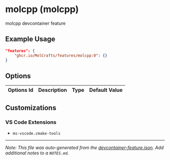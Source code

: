 
# molcpp (molcpp)

molcpp devcontainer feature

## Example Usage

```json
"features": {
    "ghcr.io/MolCrafts/features/molcpp:0": {}
}
```

## Options

| Options Id | Description | Type | Default Value |
|-----|-----|-----|-----|


## Customizations

### VS Code Extensions

- `ms-vscode.cmake-tools`



---

_Note: This file was auto-generated from the [devcontainer-feature.json](https://github.com/MolCrafts/features/blob/main/src/molcpp/devcontainer-feature.json).  Add additional notes to a `NOTES.md`._
